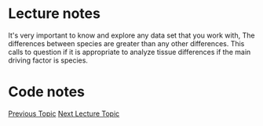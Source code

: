 # Lecture notes
It's very important to know and explore any data set that you work with, 
The differences between species are greater than any other differences. This calls to question if it is appropriate to analyze tissue differences if the main driving factor is species.

# Code notes

[Previous Topic](../Lecture06:Wrangling/Lecture06.md)
[Next Lecture Topic](../Lecture08:PublicData/Lecture08.md)